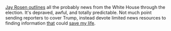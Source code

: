 <a href="https://pressthink.org/2020/05/the-plan-is-to-have-no-plan/">Jay Rosen outlines</a> all the probably news from the White House through the election. It's depraved, awful, and totally predictable. Not much point sending reporters to cover Trump, instead devote limited news resources to finding information <a href="http://scripting.com/2020/04/29.html#a154224">that</a> could <a href="http://scripting.com/images/2020/05/05/saveMyLife.png">save my life</a>. 

